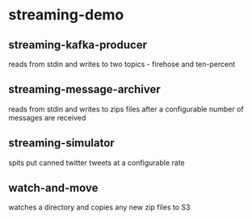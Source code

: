 # streaming-demo

## streaming-kafka-producer
reads from stdin and writes to two topics - firehose and ten-percent

## streaming-message-archiver
reads from stdin and writes to zips files after a configurable number of messages are received

## streaming-simulator
spits put canned twitter tweets at a configurable rate

## watch-and-move
watches a directory and copies any new zip files to S3
